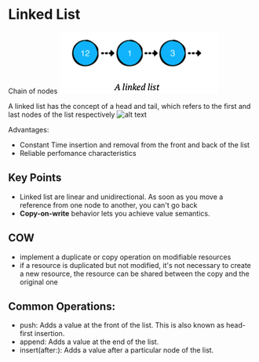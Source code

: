 # Linked List

Chain of nodes
![alt text](imgs/nodes.png "Nodes")

A linked list has the concept of a head and tail, which refers to the first and last nodes of the list respectively
![alt text](imgs/head-tail.png "Representation of a head and tail in a linked list")

Advantages:
- Constant Time insertion and removal from the front and back of the list
- Reliable perfomance characteristics

## Key Points
- Linked list are linear and unidirectional. As soon as you move a reference from one node to another, you can't go back
- **Copy-on-write** behavior lets you achieve value semantics.

## COW
- implement a duplicate or copy operation on modifiable resources
- if a resource is duplicated but not modified, it's not necessary to create a new resource, the resource can be shared between the copy and the original one

## Common Operations:
- push: Adds a value at the front of the list. This is also known as head-first insertion. 
- append: Adds a value at the end of the list. 
- insert(after:): Adds a value after a particular node of the list.
